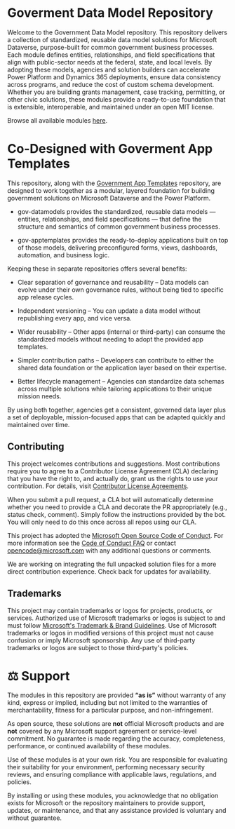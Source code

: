 # Goverment Data Model Repository

Welcome to the Government Data Model repository. This repository delivers a collection of standardized, reusable data model solutions for Microsoft Dataverse, purpose-built for common government business processes. Each module defines entities, relationships, and field specifications that align with public-sector needs at the federal, state, and local levels. By adopting these models, agencies and solution builders can accelerate Power Platform and Dynamics 365 deployments, ensure data consistency across programs, and reduce the cost of custom schema development. Whether you are building grants management, case tracking, permitting, or other civic solutions, these modules provide a ready-to-use foundation that is extensible, interoperable, and maintained under an open MIT license.

Browse all available modules [here](modules).

# Co-Designed with Goverment App Templates

This repository, along with the [Government App Templates](https://github.com/microsoft/gov-apptemplates)  repository, are designed to work together as a modular, layered foundation for building government solutions on Microsoft Dataverse and the Power Platform.

- gov-datamodels provides the standardized, reusable data models — entities, relationships, and field specifications — that define the structure and semantics of common government business processes.

- gov-apptemplates provides the ready-to-deploy applications built on top of those models, delivering preconfigured forms, views, dashboards, automation, and business logic.

Keeping these in separate repositories offers several benefits:

- Clear separation of governance and reusability – Data models can evolve under their own governance rules, without being tied to specific app release cycles.

- Independent versioning – You can update a data model without republishing every app, and vice versa.

- Wider reusability – Other apps (internal or third-party) can consume the standardized models without needing to adopt the provided app templates.

- Simpler contribution paths – Developers can contribute to either the shared data foundation or the application layer based on their expertise.

- Better lifecycle management – Agencies can standardize data schemas across multiple solutions while tailoring applications to their unique mission needs.

By using both together, agencies get a consistent, governed data layer plus a set of deployable, mission-focused apps that can be adapted quickly and maintained over time.

## Contributing

This project welcomes contributions and suggestions.  Most contributions require you to agree to a
Contributor License Agreement (CLA) declaring that you have the right to, and actually do, grant us
the rights to use your contribution. For details, visit [Contributor License Agreements](https://cla.opensource.microsoft.com).

When you submit a pull request, a CLA bot will automatically determine whether you need to provide
a CLA and decorate the PR appropriately (e.g., status check, comment). Simply follow the instructions
provided by the bot. You will only need to do this once across all repos using our CLA.

This project has adopted the [Microsoft Open Source Code of Conduct](https://opensource.microsoft.com/codeofconduct/).
For more information see the [Code of Conduct FAQ](https://opensource.microsoft.com/codeofconduct/faq/) or
contact [opencode@microsoft.com](mailto:opencode@microsoft.com) with any additional questions or comments.

We are working on integrating the full unpacked solution files for a more direct contribution experience. Check back for updates for availability.

## Trademarks

This project may contain trademarks or logos for projects, products, or services. Authorized use of Microsoft
trademarks or logos is subject to and must follow
[Microsoft's Trademark & Brand Guidelines](https://www.microsoft.com/legal/intellectualproperty/trademarks/usage/general).
Use of Microsoft trademarks or logos in modified versions of this project must not cause confusion or imply Microsoft sponsorship.
Any use of third-party trademarks or logos are subject to those third-party's policies.

# ⚖️ Support 

The modules in this repository are provided **“as is”** without warranty of any kind, express or implied, including but not limited to the warranties of merchantability, fitness for a particular purpose, and non-infringement.

As open source, these solutions are **not** official Microsoft products and are **not** covered by any Microsoft support agreement or service-level commitment. No guarantee is made regarding the accuracy, completeness, performance, or continued availability of these modules.

Use of these modules is at your own risk. You are responsible for evaluating their suitability for your environment, performing necessary security reviews, and ensuring compliance with applicable laws, regulations, and policies.

By installing or using these modules, you acknowledge that no obligation exists for Microsoft or the repository maintainers to provide support, updates, or maintenance, and that any assistance provided is voluntary and without guarantee.
